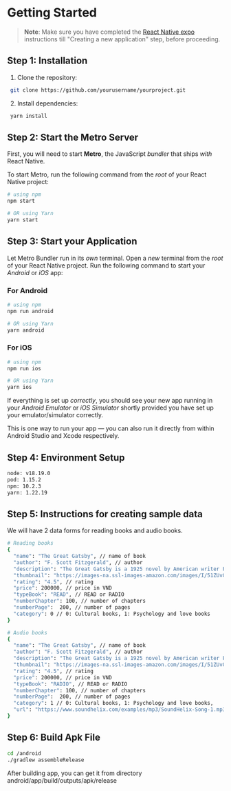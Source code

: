 # Getting Started

> **Note**: Make sure you have completed the [React Native expo](https://docs.expo.dev/more/create-expo/) instructions till "Creating a new application" step, before proceeding.

## Step 1: Installation

1. Clone the repository:
```bash
 git clone https://github.com/yourusername/yourproject.git
```

2. Install dependencies:
```bash
 yarn install
 ```

## Step 2: Start the Metro Server

First, you will need to start **Metro**, the JavaScript _bundler_ that ships _with_ React Native.

To start Metro, run the following command from the _root_ of your React Native project:

```bash
# using npm
npm start

# OR using Yarn
yarn start
```

## Step 3: Start your Application

Let Metro Bundler run in its _own_ terminal. Open a _new_ terminal from the _root_ of your React Native project. Run the following command to start your _Android_ or _iOS_ app:

### For Android

```bash
# using npm
npm run android

# OR using Yarn
yarn android
```

### For iOS

```bash
# using npm
npm run ios

# OR using Yarn
yarn ios
```

If everything is set up _correctly_, you should see your new app running in your _Android Emulator_ or _iOS Simulator_ shortly provided you have set up your emulator/simulator correctly.

This is one way to run your app — you can also run it directly from within Android Studio and Xcode respectively.

## Step 4: Environment Setup

```bash
node: v18.19.0
pod: 1.15.2
npm: 10.2.3
yarn: 1.22.19
```

## Step 5: Instructions for creating sample data

We will have 2 data forms for reading books and audio books.

```bash
# Reading books
{
  "name": "The Great Gatsby", // name of book
  "author": "F. Scott Fitzgerald", // author
  "description": "The Great Gatsby is a 1925 novel by American writer F.", // description
  "thumbnail": "https://images-na.ssl-images-amazon.com/images/I/51ZUv0JF5EL._SX331_BO1,204,203,200_.jpg", // thumbnail book
  "rating": "4.5", // rating
  "price": 200000, // price in VND
  "typeBook": "READ", // READ or RADIO
  "numberChapter": 100, // number of chapters
  "numberPage":  200, // number of pages
  "category": 0 // 0: Cultural books, 1: Psychology and love books
}

# Audio books
{
  "name": "The Great Gatsby", // name of book
  "author": "F. Scott Fitzgerald", // author
  "description": "The Great Gatsby is a 1925 novel by American writer F.", // description
  "thumbnail": "https://images-na.ssl-images-amazon.com/images/I/51ZUv0JF5EL._SX331_BO1,204,203,200_.jpg", // thumbnail book
  "rating": "4.5", // rating
  "price": 200000, // price in VND
  "typeBook": "RADIO", // READ or RADIO
  "numberChapter": 100, // number of chapters
  "numberPage":  200, // number of pages
  "category": 1 // 0: Cultural books, 1: Psychology and love books,
  "url": "https://www.soundhelix.com/examples/mp3/SoundHelix-Song-1.mp3" // url audio book
}
```

## Step 6: Build Apk File
```bash
cd /android
./gradlew assembleRelease
```
After building app, you can get it from directory android/app/build/outputs/apk/release
